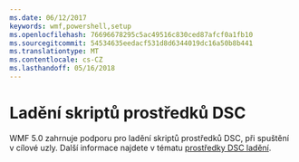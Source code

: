 ```yaml
---
ms.date: 06/12/2017
keywords: wmf,powershell,setup
ms.openlocfilehash: 76696678295c5ac49516c830ced87afcf0a1fb10
ms.sourcegitcommit: 54534635eedacf531d8d6344019dc16a50b8b441
ms.translationtype: MT
ms.contentlocale: cs-CZ
ms.lasthandoff: 05/16/2018
---
```

# <a name="dsc-resource-script-debugging"></a>Ladění skriptů prostředků DSC

WMF 5.0 zahrnuje podporu pro ladění skriptů prostředků DSC, při spuštění v cílové uzly.
Další informace najdete v tématu [prostředky DSC ladění](https://msdn.microsoft.com/powershell/dsc/debugresource).
